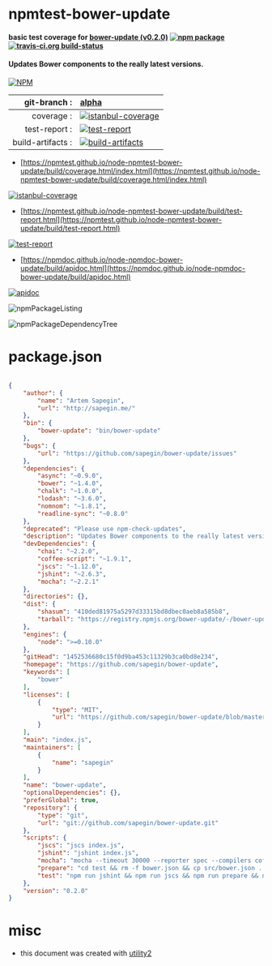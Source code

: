 # npmtest-bower-update

#### basic test coverage for  [bower-update (v0.2.0)](https://github.com/sapegin/bower-update)  [![npm package](https://img.shields.io/npm/v/npmtest-bower-update.svg?style=flat-square)](https://www.npmjs.org/package/npmtest-bower-update) [![travis-ci.org build-status](https://api.travis-ci.org/npmtest/node-npmtest-bower-update.svg)](https://travis-ci.org/npmtest/node-npmtest-bower-update)

#### Updates Bower components to the really latest versions.

[![NPM](https://nodei.co/npm/bower-update.png?downloads=true&downloadRank=true&stars=true)](https://www.npmjs.com/package/bower-update)

| git-branch : | [alpha](https://github.com/npmtest/node-npmtest-bower-update/tree/alpha)|
|--:|:--|
| coverage : | [![istanbul-coverage](https://npmtest.github.io/node-npmtest-bower-update/build/coverage.badge.svg)](https://npmtest.github.io/node-npmtest-bower-update/build/coverage.html/index.html)|
| test-report : | [![test-report](https://npmtest.github.io/node-npmtest-bower-update/build/test-report.badge.svg)](https://npmtest.github.io/node-npmtest-bower-update/build/test-report.html)|
| build-artifacts : | [![build-artifacts](https://npmtest.github.io/node-npmtest-bower-update/glyphicons_144_folder_open.png)](https://github.com/npmtest/node-npmtest-bower-update/tree/gh-pages/build)|

- [https://npmtest.github.io/node-npmtest-bower-update/build/coverage.html/index.html](https://npmtest.github.io/node-npmtest-bower-update/build/coverage.html/index.html)

[![istanbul-coverage](https://npmtest.github.io/node-npmtest-bower-update/build/screenCapture.buildCi.browser.%252Ftmp%252Fbuild%252Fcoverage.lib.html.png)](https://npmtest.github.io/node-npmtest-bower-update/build/coverage.html/index.html)

- [https://npmtest.github.io/node-npmtest-bower-update/build/test-report.html](https://npmtest.github.io/node-npmtest-bower-update/build/test-report.html)

[![test-report](https://npmtest.github.io/node-npmtest-bower-update/build/screenCapture.buildCi.browser.%252Ftmp%252Fbuild%252Ftest-report.html.png)](https://npmtest.github.io/node-npmtest-bower-update/build/test-report.html)

- [https://npmdoc.github.io/node-npmdoc-bower-update/build/apidoc.html](https://npmdoc.github.io/node-npmdoc-bower-update/build/apidoc.html)

[![apidoc](https://npmdoc.github.io/node-npmdoc-bower-update/build/screenCapture.buildCi.browser.%252Ftmp%252Fbuild%252Fapidoc.html.png)](https://npmdoc.github.io/node-npmdoc-bower-update/build/apidoc.html)

![npmPackageListing](https://npmtest.github.io/node-npmtest-bower-update/build/screenCapture.npmPackageListing.svg)

![npmPackageDependencyTree](https://npmtest.github.io/node-npmtest-bower-update/build/screenCapture.npmPackageDependencyTree.svg)



# package.json

```json

{
    "author": {
        "name": "Artem Sapegin",
        "url": "http://sapegin.me/"
    },
    "bin": {
        "bower-update": "bin/bower-update"
    },
    "bugs": {
        "url": "https://github.com/sapegin/bower-update/issues"
    },
    "dependencies": {
        "async": "~0.9.0",
        "bower": "~1.4.0",
        "chalk": "~1.0.0",
        "lodash": "~3.6.0",
        "nomnom": "~1.8.1",
        "readline-sync": "~0.8.0"
    },
    "deprecated": "Please use npm-check-updates",
    "description": "Updates Bower components to the really latest versions.",
    "devDependencies": {
        "chai": "~2.2.0",
        "coffee-script": "~1.9.1",
        "jscs": "~1.12.0",
        "jshint": "~2.6.3",
        "mocha": "~2.2.1"
    },
    "directories": {},
    "dist": {
        "shasum": "410ded81975a5297d33315bd8dbec0aeb8a585b8",
        "tarball": "https://registry.npmjs.org/bower-update/-/bower-update-0.2.0.tgz"
    },
    "engines": {
        "node": ">=0.10.0"
    },
    "gitHead": "1452536680c15f0d9ba453c11329b3ca0bd8e234",
    "homepage": "https://github.com/sapegin/bower-update",
    "keywords": [
        "bower"
    ],
    "licenses": [
        {
            "type": "MIT",
            "url": "https://github.com/sapegin/bower-update/blob/master/License.md"
        }
    ],
    "main": "index.js",
    "maintainers": [
        {
            "name": "sapegin"
        }
    ],
    "name": "bower-update",
    "optionalDependencies": {},
    "preferGlobal": true,
    "repository": {
        "type": "git",
        "url": "git://github.com/sapegin/bower-update.git"
    },
    "scripts": {
        "jscs": "jscs index.js",
        "jshint": "jshint index.js",
        "mocha": "mocha --timeout 30000 --reporter spec --compilers coffee:coffee-script/register",
        "prepare": "cd test && rm -f bower.json && cp src/bower.json . && bower install",
        "test": "npm run jshint && npm run jscs && npm run prepare && npm run mocha"
    },
    "version": "0.2.0"
}
```



# misc
- this document was created with [utility2](https://github.com/kaizhu256/node-utility2)
